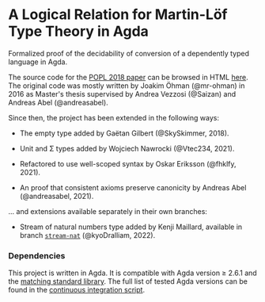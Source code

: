 # A Logical Relation for Martin-Löf Type Theory in Agda #

Formalized proof of the decidability of conversion of a dependently typed language in Agda.

The source code for the [POPL 2018
paper](http://www.cse.chalmers.se/~abela/popl18.pdf) can be browsed in
HTML [here](https://mr-ohman.github.io/logrel-mltt/decofconv/).
The original code was mostly written by Joakim Öhman (@mr-ohman) in 2016
as Master's thesis supervised by Andrea Vezzosi (@Saizan) and
Andreas Abel (@andreasabel).

Since then, the project has been extended in the following ways:

  - The empty type added by Gaëtan Gilbert (@SkySkimmer, 2018).

  - Unit and Σ types added by Wojciech Nawrocki (@Vtec234, 2021).

  - Refactored to use well-scoped syntax by Oskar Eriksson (@fhklfy, 2021).

  - An proof that consistent axioms preserve canonicity by Andreas Abel (@andreasabel, 2021).

... and extensions available separately in their own branches:

  - Stream of natural numbers type added by Kenji Maillard, available in branch [`stream-nat`](/../../tree/stream-nat) (@kyoDralliam, 2022).


### Dependencies ###

This project is written in Agda.
It is compatible with Agda version ≥ 2.6.1 and the
[matching standard library](https://wiki.portal.chalmers.se/agda/Libraries/StandardLibrary).
The full list of tested Agda versions can be found in the
[continuous integration script](.github/workflows/agda-ci.yml).
